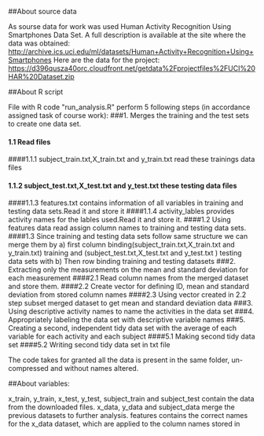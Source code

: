 ##About source data

As sourse data for work was used Human Activity Recognition Using Smartphones Data Set. A full description is available at the site where the data was obtained: http://archive.ics.uci.edu/ml/datasets/Human+Activity+Recognition+Using+Smartphones Here are the data for the project: https://d396qusza40orc.cloudfront.net/getdata%2Fprojectfiles%2FUCI%20HAR%20Dataset.zip

##About R script

File with R code "run_analysis.R" perform 5 following steps (in accordance assigned task of course work):
###1. Merges the training and the test sets to create one data set.
 #### 1.1 Read files 
  ####1.1.1 subject_train.txt,X_train.txt and y_train.txt read these trainings data files
 #### 1.1.2 subject_test.txt,X_test.txt and y_test.txt these testing data files
  ####1.1.3 features.txt contains information of all variables in training and testing data sets.Read it and store it
  ####1.1.4 activity_lables provides activity names for the lables used.Read it and store it.
  ####1.2 Using features data read assign column names to training and testing data sets.
  ####1.3 Since training and testing data sets follow same structure we can merge them by 
       a) first column binding(subject_train.txt,X_train.txt and y_train.txt) training and 
       (subject_test.txt,X_test.txt and y_test.txt )
       testing data sets with
       b) Then row binding training and testing datasets
###2. Extracting only the measurements on the mean and standard deviation for each measurement
  ####2.1 Read column names from the merged dataset and store them.
  ####2.2 Create vector for defining ID, mean and standard deviation from stored column names
 ####2.3 Using vector created in 2.2 step subset merged dataset to get mean and standard deviation data
###3. Using descriptive activity names to name the activities in the data set
###4. Appropriately labeling the data set with descriptive variable names
###5. Creating a second, independent tidy data set with the average of each variable for each activity and each subject
  ####5.1 Making second tidy data set
  ####5.2 Writing second tidy data set in txt file

The code takes for granted all the data is present in the same folder, un-compressed and without names altered.

##About variables:

x_train, y_train, x_test, y_test, subject_train and subject_test contain the data from the downloaded files.
x_data, y_data and subject_data merge the previous datasets to further analysis.
features contains the correct names for the x_data dataset, which are applied to the column names stored in
